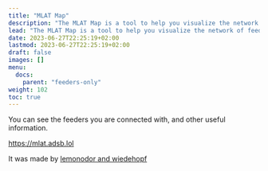 ```yaml
---
title: "MLAT Map"
description: "The MLAT Map is a tool to help you visualize the network of feeders around you."
lead: "The MLAT Map is a tool to help you visualize the network of feeders around you."
date: 2023-06-27T22:25:19+02:00
lastmod: 2023-06-27T22:25:19+02:00
draft: false
images: []
menu:
  docs:
    parent: "feeders-only"
weight: 102
toc: true
---
```


You can see the feeders you are connected with, and other useful information.

<https://mlat.adsb.lol>

It was made by [lemonodor and wiedehopf](https://github.com/wiedehopf/mlat-server-sync-map/commit/cc5e0bc33941296f730361e97b6055e7c104998a)
